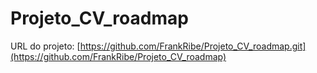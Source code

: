 # Projeto_CV_roadmap

URL do projeto: [https://github.com/FrankRibe/Projeto_CV_roadmap.git](https://github.com/FrankRibe/Projeto_CV_roadmap)
